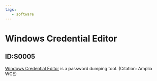 ```yaml
---
tags:
   - software
---
```

# Windows Credential Editor
## ID:S0005
[Windows Credential Editor](software/S0005) is a password dumping tool. (Citation: Amplia WCE)
